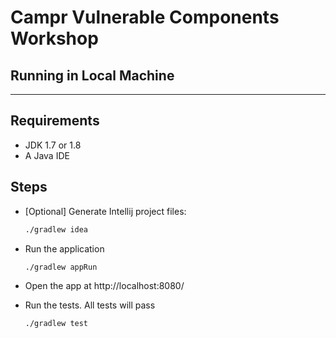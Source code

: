 # **Campr Vulnerable Components Workshop**

## **Running in Local Machine**

---

## Requirements

- JDK 1.7 or 1.8
- A Java IDE

## Steps

- [Optional] Generate Intellij project files:

  ```bash
  ./gradlew idea
  ```

- Run the application

  ```bash
  ./gradlew appRun
  ```
  
- Open the app at http://localhost:8080/

- Run the tests. All tests will pass 

  ```bash
  ./gradlew test
  ```
